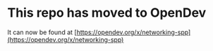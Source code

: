 # This repo has moved to OpenDev

It can now be found at [https://opendev.org/x/networking-spp](https://opendev.org/x/networking-spp)
